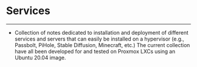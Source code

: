 # Services
---
- Collection of notes dedicated to installation and deployment of different services and servers that can easily be installed on a hypervisor (e.g., Passbolt, PiHole, Stable Diffusion, Minecraft, etc.) The current collection have all been developed for and tested on Proxmox LXCs using an Ubuntu 20.04 image.